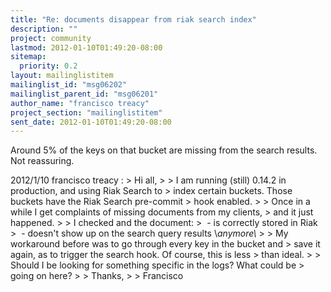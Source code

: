 ```yaml
---
title: "Re: documents disappear from riak search index"
description: ""
project: community
lastmod: 2012-01-10T01:49:20-08:00
sitemap:
  priority: 0.2
layout: mailinglistitem
mailinglist_id: "msg06202"
mailinglist_parent_id: "msg06201"
author_name: "francisco treacy"
project_section: "mailinglistitem"
sent_date: 2012-01-10T01:49:20-08:00
---
```



Around 5% of the keys on that bucket are missing from the search
results. Not reassuring.

2012/1/10 francisco treacy :
&gt; Hi all,
&gt;
&gt; I am running (still) 0.14.2 in production, and using Riak Search to
&gt; index certain buckets. Those buckets have the Riak Search pre-commit
&gt; hook enabled.
&gt;
&gt; Once in a while I get complaints of missing documents from my clients,
&gt; and it just happened.
&gt;
&gt; I checked and the document:
&gt;  - is correctly stored in Riak
&gt;  - doesn't show up on the search query results \\*anymore\\*
&gt;
&gt; My workaround before was to go through every key in the bucket and
&gt; save it again, as to trigger the search hook. Of course, this is less
&gt; than ideal.
&gt;
&gt; Should I be looking for something specific in the logs? What could be
&gt; going on here?
&gt;
&gt; Thanks,
&gt;
&gt; Francisco

